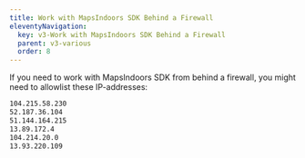 ```yaml
---
title: Work with MapsIndoors SDK Behind a Firewall
eleventyNavigation:
  key: v3-Work with MapsIndoors SDK Behind a Firewall
  parent: v3-various
  order: 8
---
```


If you need to work with MapsIndoors SDK from behind a firewall, you might need to allowlist these IP-addresses:

```bash
104.215.58.230
52.187.36.104
51.144.164.215
13.89.172.4
104.214.20.0
13.93.220.109
```
